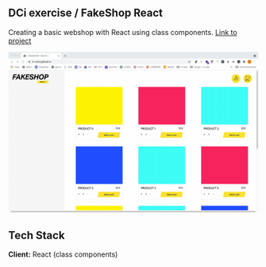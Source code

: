 ## DCi exercise / FakeShop React
Creating a basic webshop with React using class components. [Link to project](https://in-roma.github.io/fakeshop-react//)

![](project.gif)



## Tech Stack

**Client:** React (class components)
  